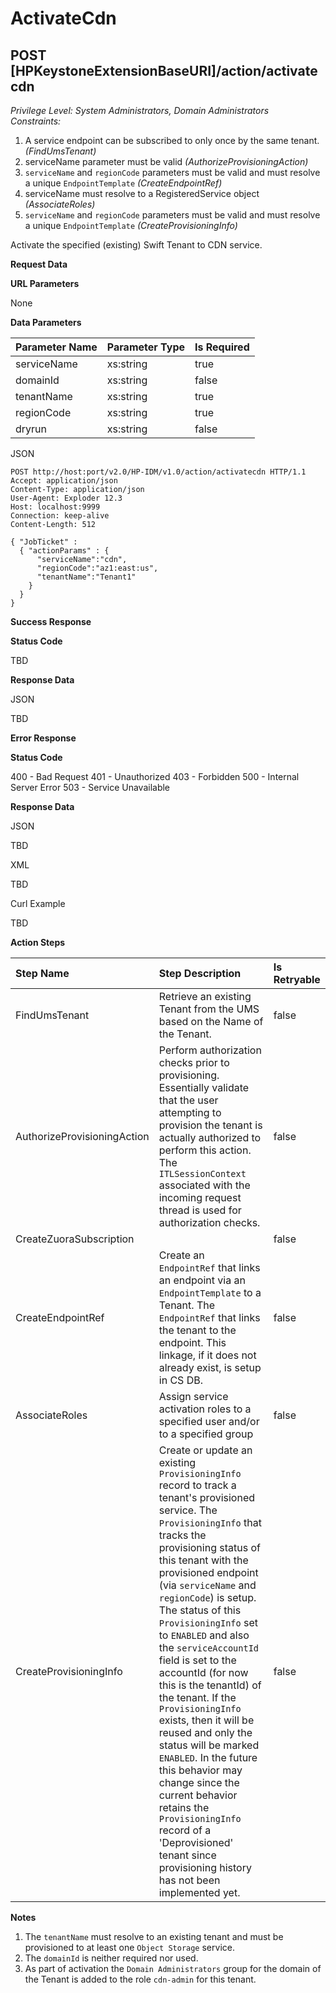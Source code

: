 # ActivateCdn
## POST [HPKeystoneExtensionBaseURI]/action/activatecdn
*Privilege Level: System Administrators, Domain Administrators*  
*Constraints:* 
 
1.  A service endpoint can be subscribed to only once by the same tenant. _(FindUmsTenant)_  
2.  serviceName parameter must be valid _(AuthorizeProvisioningAction)_  
3.  ```serviceName``` and ```regionCode``` parameters must be valid and must resolve a unique ```EndpointTemplate``` _(CreateEndpointRef)_  
4.  serviceName must resolve to a RegisteredService object _(AssociateRoles)_  
5.  ```serviceName``` and ```regionCode``` parameters must be valid and must resolve a unique ```EndpointTemplate``` _(CreateProvisioningInfo)_  


Activate the specified (existing) Swift Tenant to CDN service.

**Request Data**  

**URL Parameters**

None

**Data Parameters**

|Parameter Name|Parameter Type|Is Required|
|:----------------|:----------------|:----------------|
|serviceName|xs:string|true|
|domainId|xs:string|false|
|tenantName|xs:string|true|
|regionCode|xs:string|true|
|dryrun|xs:string|false|

JSON

```
POST http://host:port/v2.0/HP-IDM/v1.0/action/activatecdn HTTP/1.1
Accept: application/json
Content-Type: application/json
User-Agent: Exploder 12.3
Host: localhost:9999
Connection: keep-alive
Content-Length: 512

{ "JobTicket" :
  { "actionParams" : {
      "serviceName":"cdn",
      "regionCode":"az1:east:us",
      "tenantName":"Tenant1"
    }
  }
}
```
**Success Response**

**Status Code**

TBD

**Response Data**

JSON

TBD

**Error Response**

**Status Code**

400 - Bad Request
401 - Unauthorized
403 - Forbidden
500 - Internal Server Error
503 - Service Unavailable

**Response Data**

JSON

TBD  

XML

TBD  

Curl Example

TBD

**Action Steps**

|Step Name|Step Description|Is Retryable|
|:----------------|:----------------|:----------------|
|FindUmsTenant|Retrieve an existing Tenant from the UMS based on the Name of the Tenant.|false|
|AuthorizeProvisioningAction|Perform authorization checks prior to provisioning. Essentially validate that the user attempting to provision the tenant is actually authorized to perform this action. The ```ITLSessionContext``` associated with the incoming request thread is used for authorization checks.|false|
|CreateZuoraSubscription| |false|
|CreateEndpointRef|Create an ```EndpointRef``` that links an endpoint via an ```EndpointTemplate``` to a Tenant. The ```EndpointRef``` that links the tenant to the endpoint. This linkage, if it does not already exist, is setup in CS DB. | false |
| AssociateRoles | Assign service activation roles to a specified user and/or to a specified group | false |
| CreateProvisioningInfo | Create or update an existing ```ProvisioningInfo``` record to track a tenant's provisioned service.  The ```ProvisioningInfo``` that tracks the provisioning status of this tenant with the provisioned endpoint (via ```serviceName``` and ```regionCode```) is setup.  The status of this ```ProvisioningInfo``` set to ```ENABLED``` and also the ```serviceAccountId``` field is set to the accountId (for now this is the tenantId) of the tenant.  If the ```ProvisioningInfo``` exists, then it will be reused and only the status will be marked ```ENABLED```.  In the future this behavior may change since the current behavior retains the ```ProvisioningInfo``` record of a 'Deprovisioned' tenant since provisioning history has not been implemented yet. | false |

**Notes**

1.  The ```tenantName``` must resolve to an existing tenant and must be provisioned to at least one ```Object Storage``` service.
2.  The ```domainId``` is neither required nor used.
3.  As part of activation the ```Domain Administrators``` group for the domain of the Tenant is added to the role ```cdn-admin``` for this tenant.


